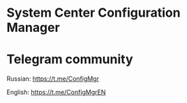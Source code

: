 # System Center Configuration Manager

# Telegram community
Russian: https://t.me/ConfigMgr

English: https://t.me/ConfigMgrEN
